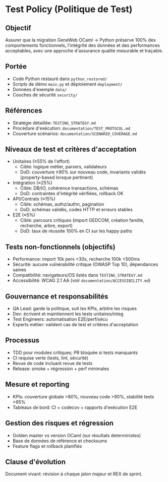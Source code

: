 # Test Policy (Politique de Test)

## Objectif
Assurer que la migration GeneWeb OCaml → Python préserve 100% des comportements fonctionnels, l'intégrité des données et des performances acceptables, avec une approche d'assurance qualité mesurable et traçable.

## Portée
- Code Python restauré dans `python_restored/`
- Scripts de démo `main.py` et déploiement `deployment/`
- Données d'exemple `data/`
- Couches de sécurité `security/`

## Références
- Stratégie détaillée: `TESTING_STRATEGY.md`
- Procédure d'exécution: `documentation/TEST_PROTOCOL.md`
- Couverture scénarios: `documentation/SCENARIO_COVERAGE.md`

## Niveaux de test et critères d'acceptation
- Unitaires (≥55% de l'effort)
  - Cible: logique métier, parsers, validateurs
  - DoD: couverture ≥90% sur nouveau code, invariants validés (property-based lorsque pertinent)
- Intégration (≈25%)
  - Cible: DB/IO, cohérence transactions, schémas
  - DoD: contraintes d'intégrité vérifiées, rollback OK
- API/Contrats (≈15%)
  - Cible: schémas, authz/authn, pagination
  - DoD: schémas validés, codes HTTP et erreurs stables
- E2E (≈5%)
  - Cible: parcours critiques (import GEDCOM, création famille, recherche, arbre, export)
  - DoD: taux de réussite 100% en CI sur les happy paths

## Tests non-fonctionnels (objectifs)
- Performance: import 10k pers <30s, recherche 100k <500ms
- Sécurité: aucune vulnérabilité critique (OWASP Top 10), dépendances saines
- Compatibilité: navigateurs/OS listés dans `TESTING_STRATEGY.md`
- Accessibilité: WCAG 2.1 AA (voir `documentation/ACCESSIBILITY.md`)

## Gouvernance et responsabilités
- QA Lead: garde la politique, suit les KPIs, arbitre les risques
- Dev: écrivent et maintiennent les tests unitaires/integ
- Test Engineers: automatisation E2E/perf/sécu
- Experts métier: valident cas de test et critères d'acceptation

## Processus
- TDD pour modules critiques; PR bloquée si tests manquants
- CI requise verte (tests, lint, sécurité)
- Revue de code incluant revue de tests
- Release: smoke + régression + perf minimales

## Mesure et reporting
- KPIs: couverture globale >80%, nouveau code >90%, stabilité tests >95%
- Tableaux de bord: CI + codecov + rapports d'exécution E2E

## Gestion des risques et régression
- Golden master vs version OCaml (sur résultats deterministes)
- Base de données de référence et checksums
- Feature flags et rollback planifiés

## Clause d'évolution
Document vivant: révision à chaque jalon majeur et REX de sprint.



